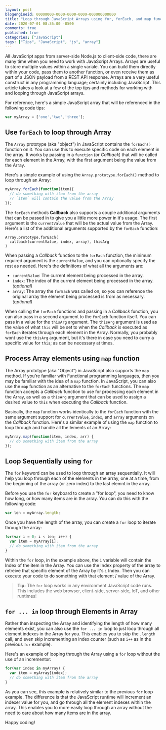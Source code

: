 ```yaml
---
layout: post
blogengineid: 00000000-0000-0000-0000-000000000000
title: "Loop through JavaScript Arrays using for, forEach, and map functions"
date: 2020-07-01 08:36:00 -0500
comments: true
published: true
categories: ["JavaScript"]
tags: ["Tips", "JavaScript", "js", "array"]
---
```


All JavaScript apps from server-side Node.js to client-side code, there are many time when you need to work with JavaScript Arrays. Arrays are useful to store multiple values within a single variale. You can build them directly within your code, pass them to another function, or even receive them as part of a JSON payload from a REST API response. Arrays are a very useful construct in any programming language; certainly including JavaScript. This article takes a look at a few of the top tips and methods for working with and looping through JavaScript arrays.

For reference, here's a simple JavaScript array that will be referenced in the following code tips:

```js
var myArray = ['one','two','three'];
```

## Use `forEach` to loop through Array

The `Array` prototype (aka "object") in JavaScript contains the `forEach()` function on it. You can use this to execute specific code on each element in the array. It works by passing in a `function` (or _Callback_) that will be called for each element in the Array, with the first argument being the value from the Array.

Here's a simple example of using the `Array.prototype.forEach()` method to loop through an Array:

```js
myArray.forEach(function(item){
  // do something with item from the array
  // `item` will contain the value from the Array
});
```

The `forEach` methods **Callback** also supports a couple additional arguments that can be passed in to give you a little more power in it's usage. The first argument is the `currentValue` that will be the actual value from the Array. Here's a list of the additional arguments supported by the `forEach` function:

```
Array.prototype.forEach(
  callback(currentValue, index, array), thisArg
)
```

When passing a _Callback_ function to the `forEach` function, the minimum required argument is the `currentValue`, and you can optionally specify the rest as needed. Here's the definitions of what all the arguments are:

- `currentValue`: The current element being processed in the array.
- `index`: The index of the current element being processed in the array. _(optional)_
- `array`: The array the `forEach` was called on, so you can reference the original array the element being processed is from as necessary. _(optional)_

When calling the `forEach` functions and passing in a _Callback_ function, you can also pass in a second argument to the `forEach` function itself. You can pass in a value for the `thisArg` argument. The `thisArg` argument is used as the value of what `this` will be set to when the _Callback_ is executed as `forEach` iterates through each element in the Array. Normally, you probably wont use the `thisArg` argument, but it's there in case you need to curry a specific value for `this`; as can be necessary at times.

## Process Array elements using `map` function

The Array prototype (aka "Object") in JavaScript also supports the `map` method. If you're familiar with Functional programming languages, then you may be familiar with the idea of a `map` function. In JavaScript, you can also use the `map` function as an alternative to the `forEach` functions. The `map` function accepts a _Callback_ function to use for processing each element in the Array, as well as a `thisArg` argument that can be used to assign a desired value to `this` when executing the _Callback_ function.

Basically, the `map` function works identically to the `forEach` function with the same argument support for `currentValue`, `index`, and `array` arguments on the _Callback_ function. Here's a similar example of using the `map` function to loop through and handle all the lements of an Array:

```js
myArray.map(function(item, index, arr) {
  // do something with item from the array
});
```

## Loop Sequentially using `for`

The `for` keyword can be used to loop through an array sequentially. It will help you loop through each of the elements in the array, one at a time, from the beginning of the array (or zero index) to the last elemnt in the array.

Before you use the `for` keyboard to create a "for loop", you need to know how long, or how many items are in the array. You can do this with the following code:

```js
var len = myArray.length;
```

Once you have the length of the array, you can create a `for` loop to iterate through the array:

```js
for(var i = 0; i < len; i++) {
  var item = myArray[i];
  // do something with item from the array
}
```

Within the `for` loop, in the example above, the `i` variable will contain the Index of the item in the Array. You can use the Index property of the array to retreive that specific element of the Array by it's `i` Index. Then you can execute your code to do something with that element / value of the Array.

> **Tip:** The `for` loop works in any environment JavaScript code runs. This includes the web browser, client-side, server-side, IoT, and other runtimes!


## `for ... in` loop through Elements in Array

Rather than inspecting the Array and identifying the length of how many elements exist, you can also use the `for ... in` loop to just loop through all element indexes in the Array for you. This enables you to skip the `.length` call, and even skip incrementing an index counter (such as `i++` as in the previous `for` example).

Here's an example of looping through the Array using a `for` loop without the use of an incrementor:

```js
for(var index in myArray) {
  var item = myArray[index];
  // do something with item from the array
}
```

As you can see, this example is relatively similar to the previous `for` loop example. The difference is that the JavaScript runtime will increment an indexer value for you, and go through all the element indexes within the array. This enables you to more easily loop through an array without the need to care about how many items are in the array.

Happy coding!
